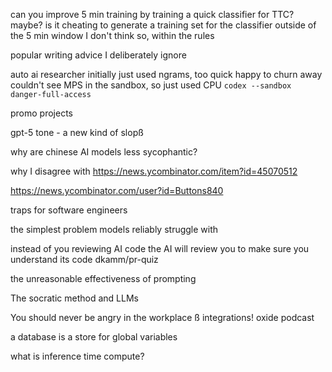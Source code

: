 can you improve 5 min training by training a quick classifier for TTC?
maybe?
is it cheating to generate a training set for the classifier outside of the 5 min window
I don't think so, within the rules

popular writing advice I deliberately ignore

auto ai researcher
initially just used ngrams, too quick
happy to churn away
couldn't see MPS in the sandbox, so just used CPU
`codex --sandbox danger-full-access`

promo projects

gpt-5 tone - a new kind of slopß

why are chinese AI models less sycophantic?

why I disagree with https://news.ycombinator.com/item?id=45070512 

https://news.ycombinator.com/user?id=Buttons840

traps for software engineers

the simplest problem models reliably struggle with

instead of you reviewing AI code the AI will review you to make sure you understand its code
dkamm/pr-quiz

the unreasonable effectiveness of prompting


The socratic method and LLMs

You should never be angry in the workplace
ß
 integrations! oxide podcast
 
 a database is a store for global variables
 
 what is inference time compute?
 
